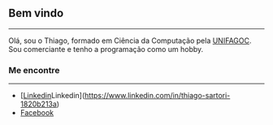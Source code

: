 ## Bem vindo
***
Olá, sou o Thiago, formado em Ciência da Computação pela [UNIFAGOC](https://www.fagoc.br/).
Sou comerciante e tenho a programação como um hobby.


### Me encontre
***
* [[Linkedin](https://user-images.githubusercontent.com/30157522/87161827-6cd77380-c29b-11ea-902a-725eeed60745.png)Linkedin](https://www.linkedin.com/in/thiago-sartori-1820b213a)
* [Facebook](https://www.facebook.com/sartori10)
